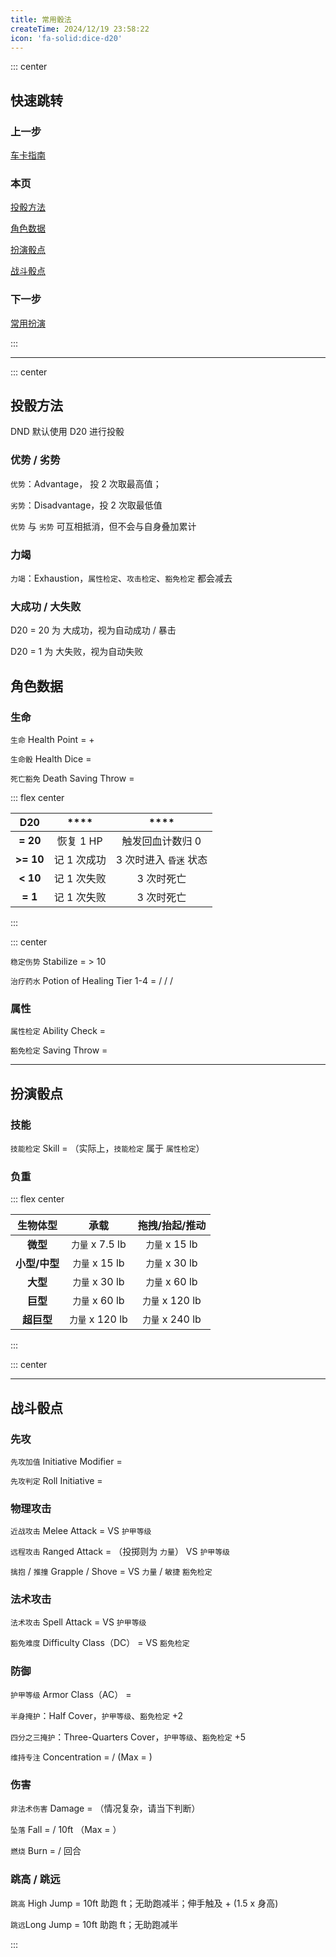 ```yaml
---
title: 常用骰法
createTime: 2024/12/19 23:58:22
icon: 'fa-solid:dice-d20'
---
```


::: center

## **快速跳转**

### **上一步**

[车卡指南](./character_creation)

### **本页**

[投骰方法](#投骰方法)

[角色数据](#角色数据)

[扮演骰点](#扮演骰点)

[战斗骰点](#战斗骰点)

### **下一步**

[常用扮演](./roleplay)

:::

---

::: center

## **投骰方法**

DND 默认使用 D20 进行投骰

### **优势 / 劣势**

`优势`：Advantage， 投 2 次取最高值；

`劣势`：Disadvantage，投 2 次取最低值

`优势` 与 `劣势` 可互相抵消，但不会与自身叠加累计

### **力竭**

`力竭`：Exhaustion，`属性检定`、`攻击检定`、`豁免检定` 都会减去 <Badge type="warning" text="力竭层数 * 2" />

### **大成功 / 大失败**

D20 = 20 为 大成功，视为自动成功 / 暴击

D20 = 1 为 大失败，视为自动失败

## **角色数据**

### **生命**

`生命` Health Point = <Badge type="warning" text="角色等级 * 体质调整值" /> + <Badge type="danger" text="职业生命骰 * 职业等级" />

`生命骰` Health Dice = <Badge type="danger" text="(职业生命骰 + 体质调整值) * 消耗个数" />

`死亡豁免` Death Saving Throw = <Badge type="danger" text="D20" />

::: flex center

| **D20**   | ****    | ****           |
|:---------:|:-------:|:--------------:|
| **= 20**  | 恢复 1 HP | 触发回血计数归 0      |
| **>= 10** | 记 1 次成功 | 3 次时进入 `昏迷` 状态 |
| **< 10**  | 记 1 次失败 | 3 次时死亡         |
| **= 1**   | 记 1 次失败 | 3 次时死亡         |

:::

::: center

`稳定伤势` Stabilize = <Badge type="danger" text="感知检定（医药）" /> > 10

`治疗药水` Potion of Healing Tier 1-4 = <Badge type="danger" text="2d4 + 2" /> / <Badge type="danger" text="4d4 +4" /> / <Badge type="danger" text="8d4 + 8" /> / <Badge type="danger" text="10d4 + 20" />


### **属性**

`属性检定` Ability Check = <Badge type="danger" text="D20 + （熟练加值） + 属性调整值" />

`豁免检定` Saving Throw = <Badge type="danger" text="D20 + （熟练加值） + 属性调整值" />

---

## **扮演骰点**

### **技能**

`技能检定` Skill = <Badge type="danger" text="D20 + （熟练加值） + 属性调整值" />（实际上，`技能检定` 属于 `属性检定`）

### **负重**

::: flex center

| **生物体型**  | **承载**  | **拖拽/抬起/推动** |
|:---------:|:-------:|:-------------:|
| **微型**    | `力量` x 7.5 lb | `力量` x 15 lb        |
| **小型/中型** | `力量` x 15 lb  | `力量` x 30 lb        |
| **大型**    | `力量` x 30 lb  | `力量` x 60 lb        |
| **巨型**    | `力量` x 60 lb  | `力量` x 120 lb       |
| **超巨型**   | `力量` x 120 lb | `力量` x 240 lb       |

:::

::: center

---

## **战斗骰点**

### **先攻**

`先攻加值` Initiative Modifier = <Badge type="warning" text="敏捷调整值" />

`先攻判定` Roll Initiative = <Badge type="danger" text="D20 + 先攻加值" />

### **物理攻击**

`近战攻击` Melee Attack = <Badge type="danger" text="D20 + （熟练加值) + （力量）调整值" /> VS `护甲等级`

`远程攻击` Ranged Attack = <Badge type="danger" text="D20 + （熟练加值) + （敏捷）调整值" />（投掷则为 `力量`） VS `护甲等级`

`擒抱` / `推撞` Grapple / Shove = <Badge type="warning" text="8 + 熟练加值 + 力量调整值" /> VS `力量` / `敏捷` `豁免检定`

### **法术攻击**

`法术攻击` Spell Attack = <Badge type="danger" text="D20 + 熟练加值 + 施法属性调整值" /> VS `护甲等级`

`豁免难度` Difficulty Class（DC） = <Badge type="warning" text="8 + 熟练加值 + 施法属性调整值" /> VS `豁免检定`

### **防御**

`护甲等级` Armor Class（AC） = <Badge type="warning" text="10 + 防具加值 + 敏捷调整值" />

`半身掩护`：Half Cover，`护甲等级`、`豁免检定` +2

`四分之三掩护`：Three-Quarters Cover，`护甲等级`、`豁免检定` +5

`维持专注` Concentration = <Badge type="warning" text="10" /> / <Badge type="warning" text="伤害 / 2" /> (Max = <Badge type="warning" text="30" />)

### **伤害**

`非法术伤害` Damage = <Badge type="danger" text="伤害骰 + （属性调整值）" />（情况复杂，请当下判断）

`坠落` Fall = <Badge type="danger" text="1d6" /> / 10ft （Max = <Badge type="danger" text="20d6" /> ）

`燃烧` Burn = <Badge type="danger" text="1d4" /> / 回合

### **跳高 / 跳远**

`跳高` High Jump = 10ft 助跑 <Badge type="warning" text="3 + 力量属性值" />ft；无助跑减半；伸手触及 + (1.5 x 身高)

`跳远`Long Jump = 10ft 助跑 <Badge type="warning" text="力量属性值" />ft；无助跑减半

:::